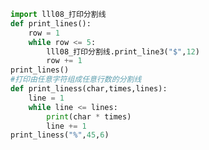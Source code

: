 
<BlogInfo id="485" title="9.打印多条分割线" author="白日梦想猿" pv=0 read_times=0 pre_cost_time="0分15秒" category="函数" tag_list="['函数']" create_time="2020.02.08 11:25:45" update_time="2020.02.08 11:47:23" />

```python
import lll08_打印分割线
def print_lines():
    row = 1
    while row <= 5:
        lll08_打印分割线.print_line3("$",12)
        row += 1
print_lines()
#打印由任意字符组成任意行数的分割线
def print_liness(char,times,lines):
    line = 1
    while line <= lines:
        print(char * times)
        line += 1
print_liness("%",45,6)
```
